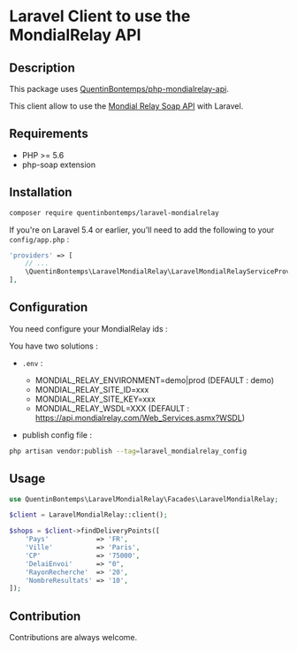 # Laravel Client to use the MondialRelay API

## Description
This package uses [QuentinBontemps/php-mondialrelay-api](https://github.com/QuentinBontemps/php-mondialrelay-api).

This client allow to use the [Mondial Relay Soap API](https://api.mondialrelay.com/Web_Services.asmx) with Laravel.

## Requirements
- PHP >= 5.6
- php-soap extension

## Installation
```bash
composer require quentinbontemps/laravel-mondialrelay
```

If you're on Laravel 5.4 or earlier, you'll need to add the following to your  ```config/app.php``` :

```php
'providers' => [
    // ... 
    \QuentinBontemps\LaravelMondialRelay\LaravelMondialRelayServiceProvider::class,
],
```

## Configuration

You need configure your MondialRelay ids :

You have two solutions :

- ```.env``` :
    - MONDIAL_RELAY_ENVIRONMENT=demo|prod (DEFAULT : demo)
    - MONDIAL_RELAY_SITE_ID=xxx
    - MONDIAL_RELAY_SITE_KEY=xxx
    - MONDIAL_RELAY_WSDL=XXX (DEFAULT : https://api.mondialrelay.com/Web_Services.asmx?WSDL)
    
- publish config file :
```bash
php artisan vendor:publish --tag=laravel_mondialrelay_config
```

## Usage

```php
use QuentinBontemps\LaravelMondialRelay\Facades\LaravelMondialRelay;

$client = LaravelMondialRelay::client();

$shops = $client->findDeliveryPoints([
    'Pays'            => 'FR',
    'Ville'           => 'Paris',
    'CP'              => '75000',
    'DelaiEnvoi'      => "0",
    'RayonRecherche'  => '20',
    'NombreResultats' => '10',
]);
```

## Contribution
Contributions are always welcome.

